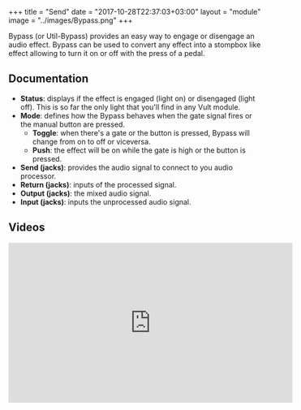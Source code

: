 +++
title = "Send"
date = "2017-10-28T22:37:03+03:00"
layout = "module"
image = "../images/Bypass.png"
+++

Bypass (or Util-Bypass) provides an easy way to engage or disengage an audio effect. Bypass can be used to convert any effect into a stompbox like effect allowing to turn it on or off with the press of a pedal.

## Documentation

- **Status**: displays if the effect is engaged (light on) or disengaged (light off). This is so far the only light that you'll find in any Vult module.
- **Mode**: defines how the Bypass behaves when the gate signal fires or the manual button are pressed.
   - **Toggle**: when there's a gate or the button is pressed, Bypass will change from on to off or viceversa.
   - **Push**: the effect will be on while the gate is high or the button is pressed.
- **Send (jacks)**: provides the audio signal to connect to you audio processor.
- **Return (jacks)**: inputs of the processed signal.
- **Output (jacks)**: the mixed audio signal.
- **Input (jacks)**: inputs the unprocessed audio signal.

## Videos

<iframe width="560" height="315" src="https://www.youtube.com/embed/0I6dCp8XFl8" frameborder="0" allow="autoplay; encrypted-media" allowfullscreen></iframe>

